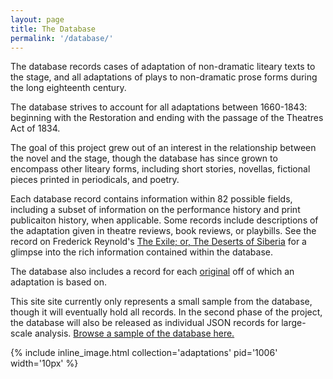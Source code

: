 ```yaml
---
layout: page
title: The Database
permalink: '/database/'
---
```


The database records cases of adaptation of non-dramatic liteary texts to the stage, and all adaptations of plays to non-dramatic prose forms during the long eighteenth century.

The database strives to account for all adaptations between 1660-1843: beginning with the Restoration and ending with the passage of the Theatres Act of 1834.

The goal of this project grew out of an interest in the relationship between the novel and the stage, though the database has since grown to encompass other liteary forms, including short stories, novellas, fictional pieces printed in periodicals, and poetry. 

Each database record contains information within 82 possible fields, including a subset of information on the performance history and print publicaiton history, when applicable. Some records include descriptions of the adaptation given in theatre reviews, book reviews, or playbills. See the record on Frederick Reynold's [The Exile; or, The Deserts of Siberia](/wax/adaptations/1030/) for a glimpse into the rich information contained within the database. 

The database also includes a record for each [original](/wax/originals/) off of which an adaptation is based on.

This site site currently only represents a small sample from the database, though it will eventually hold all records. In the second phase of the project, the database will also be released as individual JSON records for large-scale analysis. [Browse a sample of the database here.](/wax/collection/) 

{% include inline_image.html collection='adaptations' pid='1006' width='10px' %}
